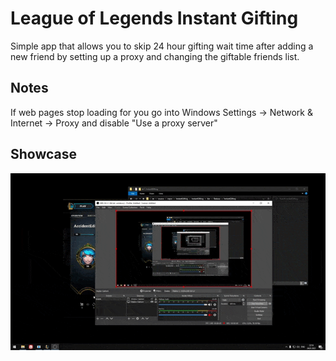 # League of Legends Instant Gifting
Simple app that allows you to skip 24 hour gifting wait time after adding a new friend by setting up a proxy and changing the giftable friends list. 

## Notes
If web pages stop loading for you go into Windows Settings -> Network & Internet -> Proxy and disable "Use a proxy server"

## Showcase
[![Video](showcase.gif)](https://www.youtube.com/watch?v=aVjW9KKz5yI)
